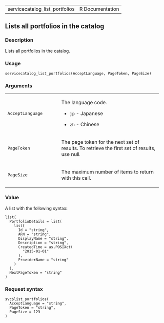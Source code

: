 <table style="width: 100%;">
<tbody>
<tr class="odd">
<td>servicecatalog_list_portfolios</td>
<td style="text-align: right;">R Documentation</td>
</tr>
</tbody>
</table>

## Lists all portfolios in the catalog

### Description

Lists all portfolios in the catalog.

### Usage

    servicecatalog_list_portfolios(AcceptLanguage, PageToken, PageSize)

### Arguments

<table>
<colgroup>
<col style="width: 35%" />
<col style="width: 65%" />
</colgroup>
<tbody>
<tr class="odd">
<td><code
id="servicecatalog_list_portfolios_:_AcceptLanguage">AcceptLanguage</code></td>
<td><p>The language code.</p>
<ul>
<li><p><code>jp</code> - Japanese</p></li>
<li><p><code>zh</code> - Chinese</p></li>
</ul></td>
</tr>
<tr class="even">
<td><code
id="servicecatalog_list_portfolios_:_PageToken">PageToken</code></td>
<td><p>The page token for the next set of results. To retrieve the first
set of results, use null.</p></td>
</tr>
<tr class="odd">
<td><code
id="servicecatalog_list_portfolios_:_PageSize">PageSize</code></td>
<td><p>The maximum number of items to return with this call.</p></td>
</tr>
</tbody>
</table>

### Value

A list with the following syntax:

    list(
      PortfolioDetails = list(
        list(
          Id = "string",
          ARN = "string",
          DisplayName = "string",
          Description = "string",
          CreatedTime = as.POSIXct(
            "2015-01-01"
          ),
          ProviderName = "string"
        )
      ),
      NextPageToken = "string"
    )

### Request syntax

    svc$list_portfolios(
      AcceptLanguage = "string",
      PageToken = "string",
      PageSize = 123
    )
